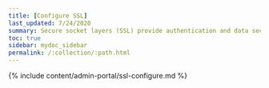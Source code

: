```yaml
---
title: [Configure SSL]
last_updated: 7/24/2020
summary: Secure socket layers (SSL) provide authentication and data security when sending data to and from ThoughtSpot.
toc: true
sidebar: mydoc_sidebar
permalink: /:collection/:path.html
---
```


{% include content/admin-portal/ssl-configure.md %}
